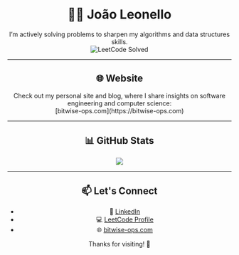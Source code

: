# <div align="center">👨‍💻 João Leonello</div>

<div align="center">
I’m actively solving problems to sharpen my algorithms and data structures skills.
</div>

<div align="center">
  <img src="https://leetcode-badge-sage.vercel.app/badge/joaofleonello?theme=dark" alt="LeetCode Solved" />
</div>

---

## <div align="center">🌐 Website</div>

<div align="center">
Check out my personal site and blog, where I share insights on software engineering and computer science:
</div>

<div align="center">
[bitwise-ops.com](https://bitwise-ops.com)
</div>

---

## <div align="center">📊 GitHub Stats</div>

<div align="center">
  <img src="https://github-readme-stats.vercel.app/api/top-langs/?username=JoaoLeonello&layout=pie&theme=tokyonight" />
</div>

---

## <div align="center">📫 Let's Connect</div>

<div align="center">

- 💼 [LinkedIn](https://www.linkedin.com/in/joaofleonello/)  
- 💻 [LeetCode Profile](https://leetcode.com/u/joaofleonello)  
- 🌐 [bitwise-ops.com](https://bitwise-ops.com)

</div>

<div align="center">
Thanks for visiting! 🚀
</div>
